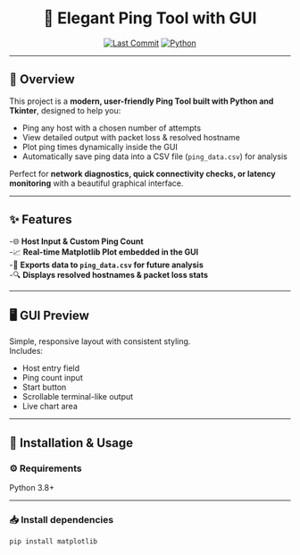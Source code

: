 <div align="center">

# 🎯 Elegant Ping Tool with GUI

[![Last Commit](https://img.shields.io/github/last-commit/Muhammad-Ahmed-Rayyan/Ping-Tool-with-GUI)](https://github.com/Muhammad-Ahmed-Rayyan/Ping-Tool-with-GUI/commits/main)
[![Python](https://img.shields.io/badge/Python-100%25-blue)](https://www.python.org/)

</div>

---

## 🚀 Overview

This project is a **modern, user-friendly Ping Tool built with Python and Tkinter**, designed to help you:

- Ping any host with a chosen number of attempts  
- View detailed output with packet loss & resolved hostname  
- Plot ping times dynamically inside the GUI  
- Automatically save ping data into a CSV file (`ping_data.csv`) for analysis

Perfect for **network diagnostics, quick connectivity checks, or latency monitoring** with a beautiful graphical interface.

---

## ✨ Features

-🌐 **Host Input & Custom Ping Count**  
-📈 **Real-time Matplotlib Plot embedded in the GUI**  
-💾 **Exports data to `ping_data.csv` for future analysis**  
-🔍 **Displays resolved hostnames & packet loss stats**  

---

## 🖥️ GUI Preview


Simple, responsive layout with consistent styling.  
Includes:
- Host entry field
- Ping count input
- Start button
- Scrollable terminal-like output
- Live chart area

---

## 🔧 Installation & Usage

### ⚙️ Requirements
Python 3.8+

---

### 📥 Install dependencies

```bash
pip install matplotlib
